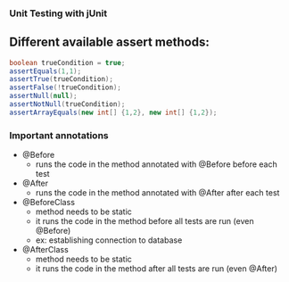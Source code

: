 ### Unit Testing with jUnit

## Different available assert methods:
```java
boolean trueCondition = true;
assertEquals(1,1);
assertTrue(trueCondition);
assertFalse(!trueCondition);
assertNull(null);
assertNotNull(trueCondition);
assertArrayEquals(new int[] {1,2}, new int[] {1,2});
```

### Important annotations
- @Before
	- runs the code in the method annotated with @Before before each test
- @After
	- runs the code in the method annotated with @After after each test
- @BeforeClass
	- method needs to be static
	- it runs the code in the method before all tests are run (even @Before)
	- ex: establishing connection to database
- @AfterClass
	- method needs to be static
	- it runs the code in the method after all tests are run (even @After)
